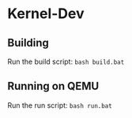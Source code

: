 # Kernel-Dev
## Building
Run the build script: `bash build.bat`

## Running on QEMU
Run the run script: `bash run.bat`
